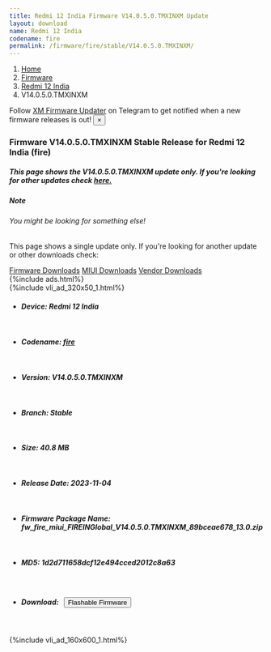 ```yaml
---
title: Redmi 12 India Firmware V14.0.5.0.TMXINXM Update
layout: download
name: Redmi 12 India
codename: fire
permalink: /firmware/fire/stable/V14.0.5.0.TMXINXM/
---
```

<nav aria-label="breadcrumb">
    <ol class="breadcrumb">
        <li class="breadcrumb-item"><a href="/">Home</a></li>
        <li class="breadcrumb-item"><a href="/firmware/">Firmware</a></li>
        <li class="breadcrumb-item"><a href="/firmware/fire/">Redmi 12 India</a></li>
        <li class="breadcrumb-item active" aria-current="page">V14.0.5.0.TMXINXM</li>
    </ol>
</nav>
<div class="alert alert-primary alert-dismissible fade show" role="alert">
    Follow <a href="https://t.me/XiaomiFirmwareUpdater" class="alert-link">XM Firmware Updater</a> on Telegram to get
    notified when a new firmware releases is out!
    <button type="button" class="close" data-dismiss="alert" aria-label="Close">
        <span aria-hidden="true">&times;</span>
    </button>
</div>
<div class="col-12 mx-auto">
    <h3 class="title bg-light p-2 rounded">Firmware V14.0.5.0.TMXINXM Stable Release for Redmi 12 India (fire)</h3>
    <h5>This page shows the V14.0.5.0.TMXINXM update only. If you're looking for other updates check
        <a href="/firmware/fire/">here.</a></h5>
    <div class="card">
        <div class="card-body">
            <h5 class="card-title">Note</h5>
            <h6 class="card-subtitle mb-2 text-muted">You might be looking for something else!</h6>
            <p class="card-text">This page shows a single update only.
                If you're looking for another update or other downloads check:</p>
            <a href="/firmware/" class="card-link">Firmware Downloads</a>
            <a href="/miui/" class="card-link">MIUI Downloads</a>
            <a href="/vendor/" class="card-link">Vendor Downloads</a>
        </div>
    </div>
    {%include ads.html%}
    <div class="row justify-content-center">
        <div class="col-10" id="downloads">
                    <div class="card card-body">
            {%include vli_ad_320x50_1.html%}
            <ul class="list-unstyled">
                <li style="padding-bottom: 10px;">
                    <h5><b>Device: </b>Redmi 12 India</h5>
                </li>
                <li style="padding-bottom: 10px;">
                    <h5><b>Codename: </b> <a href="/firmware/fire/" target="_blank">fire</a> </h5>
                </li>
                <li style="padding-bottom: 10px;">
                    <h5><b>Version: </b>V14.0.5.0.TMXINXM</h5>
                </li>
                <li style="padding-bottom: 10px;">
                    <h5><b>Branch: </b>Stable</h5>
                </li>
                <li style="padding-bottom: 10px;">
                    <h5><b>Size: </b>40.8 MB</h5>
                </li>
                <li style="padding-bottom: 10px;">
                    <h5><b>Release Date: </b>2023-11-04</h5>
                </li>
                <li style="padding-bottom: 10px;">
                    <h5><b>Firmware Package Name: </b><span id="filename" class="text-dark">fw_fire_miui_FIREINGlobal_V14.0.5.0.TMXINXM_89bceae678_13.0.zip</span></h5>
                </li>
                <li style="padding-bottom: 10px;">
                    <h5><b>MD5: </b><span id="md5" class="text-muted">1d2d711658dcf12e494cced2012c8a63</span></h5>
                </li>
                <li style="padding-bottom: 10px;">
                    <h5><b>Download: </b><button type="button" id="download" class="btn btn-primary"
                    style="margin: 7px;" onclick="redirect('fw_fire_miui_FIREINGlobal_V14.0.5.0.TMXINXM_89bceae678_13.0.zip'); return false;"><i class="fa fa-download"></i> Flashable Firmware</button></h5>
                </li>
            </ul>
        </div>
        </div>
        {%include vli_ad_160x600_1.html%}
    </div>
</div>
